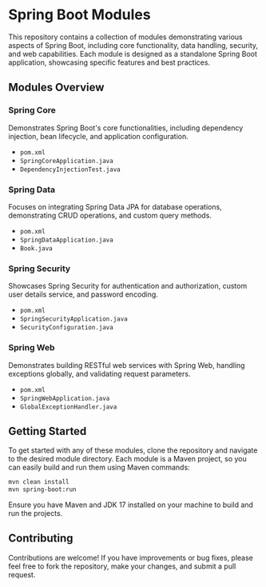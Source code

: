 # Spring Boot Modules
This repository contains a collection of modules demonstrating various aspects of Spring Boot, including core functionality, data handling, security, and web capabilities. Each module is designed as a standalone Spring Boot application, showcasing specific features and best practices.

## Modules Overview

### Spring Core
Demonstrates Spring Boot's core functionalities, including dependency injection, bean lifecycle, and application configuration.
- `pom.xml`
- `SpringCoreApplication.java`
- `DependencyInjectionTest.java`

### Spring Data
Focuses on integrating Spring Data JPA for database operations, demonstrating CRUD operations, and custom query methods.
- `pom.xml`
- `SpringDataApplication.java`
- `Book.java`

### Spring Security
Showcases Spring Security for authentication and authorization, custom user details service, and password encoding.
- `pom.xml`
- `SpringSecurityApplication.java`
- `SecurityConfiguration.java`

### Spring Web
Demonstrates building RESTful web services with Spring Web, handling exceptions globally, and validating request parameters.
- `pom.xml`
- `SpringWebApplication.java`
- `GlobalExceptionHandler.java`

## Getting Started
To get started with any of these modules, clone the repository and navigate to the desired module directory. Each module is a Maven project, so you can easily build and run them using Maven commands:

```bash
mvn clean install
mvn spring-boot:run
```

Ensure you have Maven and JDK 17 installed on your machine to build and run the projects.

## Contributing
Contributions are welcome! If you have improvements or bug fixes, please feel free to fork the repository, make your changes, and submit a pull request.
